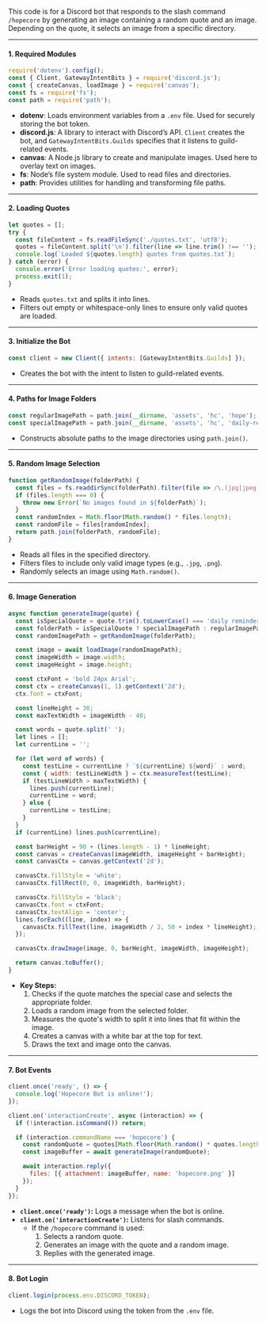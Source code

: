 This code is for a Discord bot that responds to the slash command ```/hopecore``` by generating an image containing a random quote and an image. Depending on the quote, it selects an image from a specific directory.

---

#### **1. Required Modules**
```javascript
require('dotenv').config();
const { Client, GatewayIntentBits } = require('discord.js');
const { createCanvas, loadImage } = require('canvas');
const fs = require('fs');
const path = require('path');
```
- **dotenv**: Loads environment variables from a `.env` file. Used for securely storing the bot token.
- **discord.js**: A library to interact with Discord’s API. `Client` creates the bot, and `GatewayIntentBits.Guilds` specifies that it listens to guild-related events.
- **canvas**: A Node.js library to create and manipulate images. Used here to overlay text on images.
- **fs**: Node’s file system module. Used to read files and directories.
- **path**: Provides utilities for handling and transforming file paths.

---

#### **2. Loading Quotes**
```javascript
let quotes = [];
try {
  const fileContent = fs.readFileSync('./quotes.txt', 'utf8');
  quotes = fileContent.split('\n').filter(line => line.trim() !== '');
  console.log(`Loaded ${quotes.length} quotes from quotes.txt`);
} catch (error) {
  console.error('Error loading quotes:', error);
  process.exit(1);
}
```
- Reads `quotes.txt` and splits it into lines.
- Filters out empty or whitespace-only lines to ensure only valid quotes are loaded.

---

#### **3. Initialize the Bot**
```javascript
const client = new Client({ intents: [GatewayIntentBits.Guilds] });
```
- Creates the bot with the intent to listen to guild-related events.

---

#### **4. Paths for Image Folders**
```javascript
const regularImagePath = path.join(__dirname, 'assets', 'hc', 'hope');
const specialImagePath = path.join(__dirname, 'assets', 'hc', 'daily-reminder-that-you-will-have-this');
```
- Constructs absolute paths to the image directories using `path.join()`.

---

#### **5. Random Image Selection**
```javascript
function getRandomImage(folderPath) {
  const files = fs.readdirSync(folderPath).filter(file => /\.(jpg|jpeg|png|gif)$/i.test(file));
  if (files.length === 0) {
    throw new Error(`No images found in ${folderPath}`);
  }
  const randomIndex = Math.floor(Math.random() * files.length);
  const randomFile = files[randomIndex];
  return path.join(folderPath, randomFile);
}
```
- Reads all files in the specified directory.
- Filters files to include only valid image types (e.g., `.jpg`, `.png`).
- Randomly selects an image using `Math.random()`.

---

#### **6. Image Generation**
```javascript
async function generateImage(quote) {
  const isSpecialQuote = quote.trim().toLowerCase() === 'daily reminder that you will have this';
  const folderPath = isSpecialQuote ? specialImagePath : regularImagePath;
  const randomImagePath = getRandomImage(folderPath);

  const image = await loadImage(randomImagePath);
  const imageWidth = image.width;
  const imageHeight = image.height;

  const ctxFont = 'bold 24px Arial';
  const ctx = createCanvas(1, 1).getContext('2d');
  ctx.font = ctxFont;

  const lineHeight = 30;
  const maxTextWidth = imageWidth - 40;

  const words = quote.split(' ');
  let lines = [];
  let currentLine = '';

  for (let word of words) {
    const testLine = currentLine ? `${currentLine} ${word}` : word;
    const { width: testLineWidth } = ctx.measureText(testLine);
    if (testLineWidth > maxTextWidth) {
      lines.push(currentLine);
      currentLine = word;
    } else {
      currentLine = testLine;
    }
  }
  if (currentLine) lines.push(currentLine);

  const barHeight = 90 + (lines.length - 1) * lineHeight;
  const canvas = createCanvas(imageWidth, imageHeight + barHeight);
  const canvasCtx = canvas.getContext('2d');

  canvasCtx.fillStyle = 'white';
  canvasCtx.fillRect(0, 0, imageWidth, barHeight);

  canvasCtx.fillStyle = 'black';
  canvasCtx.font = ctxFont;
  canvasCtx.textAlign = 'center';
  lines.forEach((line, index) => {
    canvasCtx.fillText(line, imageWidth / 2, 50 + index * lineHeight);
  });

  canvasCtx.drawImage(image, 0, barHeight, imageWidth, imageHeight);

  return canvas.toBuffer();
}
```
- **Key Steps:**
  1. Checks if the quote matches the special case and selects the appropriate folder.
  2. Loads a random image from the selected folder.
  3. Measures the quote's width to split it into lines that fit within the image.
  4. Creates a canvas with a white bar at the top for text.
  5. Draws the text and image onto the canvas.

---

#### **7. Bot Events**
```javascript
client.once('ready', () => {
  console.log('Hopecore Bot is online!');
});

client.on('interactionCreate', async (interaction) => {
  if (!interaction.isCommand()) return;

  if (interaction.commandName === 'hopecore') {
    const randomQuote = quotes[Math.floor(Math.random() * quotes.length)];
    const imageBuffer = await generateImage(randomQuote);

    await interaction.reply({
      files: [{ attachment: imageBuffer, name: 'hopecore.png' }]
    });
  }
});
```
- **`client.once('ready')`:** Logs a message when the bot is online.
- **`client.on('interactionCreate')`:** Listens for slash commands.
  - If the `/hopecore` command is used:
    1. Selects a random quote.
    2. Generates an image with the quote and a random image.
    3. Replies with the generated image.

---

#### **8. Bot Login**
```javascript
client.login(process.env.DISCORD_TOKEN);
```
- Logs the bot into Discord using the token from the `.env` file.
